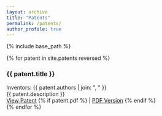 ```yaml
---
layout: archive
title: "Patents"
permalink: /patents/
author_profile: true
---
```


{% include base_path %}

{% for patent in site.patents reversed %}
  <div class="patent-item">
    <h3 class="patent-title">{{ patent.title }}</h3>
    <div class="patent-authors">Inventors: {{ patent.authors | join: ", " }}</div>
    <div class="patent-description">{{ patent.description }}</div>
    <div class="patent-links">
      <a href="{{ patent.link }}" target="_blank">View Patent</a>
      {% if patent.pdf %}
        | <a href="{{ patent.pdf }}" target="_blank">PDF Version</a>
      {% endif %}
    </div>
  </div>
{% endfor %}
